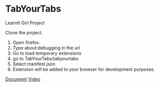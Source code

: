 # TabYourTabs
LearnIt Girl Project

Clone the project.
1. Open firefox.
2. Type about:debugging in the url
3. Go to load temporary extensions
4. go to TabYourTabs/tabyourtabs
5. Select manifest.json
6. Extension will be added to your browser for development purposes.

[Document](https://drive.google.com/file/d/14e4QS4thEyY9nAd_LwRcGAhp8Cv-fU1o/view?usp=sharing)
[Video](https://www.powtoon.com/online-presentation/emxmr6qzKxe/learnit-girl-project/?mode=movie)
